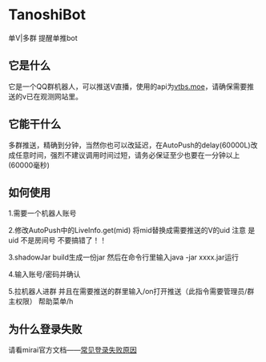 # TanoshiBot
单V|多群 提醒单推bot

## 它是什么
它是一个QQ群机器人，可以推送V直播，使用的api为[vtbs.moe](https://vtbs.moe)，请确保需要推送的v已在观测网站里。

## 它能干什么
多群推送，精确到分钟，当然你也可以改延迟，在AutoPush的delay(60000L)改成任意时间，强烈不建议调用时间过短，请务必保证至少也要在一分钟以上(60000毫秒)

## 如何使用
1.需要一个机器人账号

2.修改AutoPush中的LiveInfo.get(mid) 将mid替换成需要推送的V的uid 注意 是uid 不是房间号 不要搞错了！！

3.shadowJar build生成一份jar 然后在命令行里输入java -jar xxxx.jar运行

4.输入账号/密码并确认

5.拉机器人进群 并且在需要推送的群里输入/on打开推送（此指令需要管理员/群主权限） 帮助菜单/h

## 为什么登录失败
请看mirai官方文档——[常见登录失败原因](https://github.com/mamoe/mirai/blob/dev/docs/Bots.md#%E5%B8%B8%E8%A7%81%E7%99%BB%E5%BD%95%E5%A4%B1%E8%B4%A5%E5%8E%9F%E5%9B%A0)
